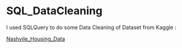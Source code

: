 # SQL_DataCleaning
I used SQLQuery to do some Data Cleaning of Dataset from Kaggle :

[Nashvile_Housing_Data](https://www.kaggle.com/datasets/tmthyjames/nashville-housing-data)
